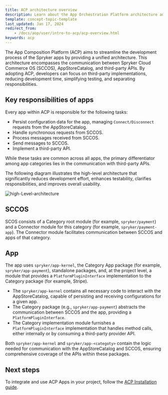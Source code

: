 ```yaml
---
title: ACP architecture overview
description: Learn about the App Orchestration Platform architecture and how to use it.
template: concept-topic-template
last_updated: Jan 17, 2024
redirect_from:
    - /docs/aop/user/intro-to-acp/acp-overview.html
keywords: acp
---
```


The App Composition Platform (ACP) aims to streamline the development process of the Spryker apps by providing a unified architecture. This architecture encompasses the communication between Spryker Cloud Commerce OS (SCCOS), AppStoreCatalog, and third-party APIs. By adopting ACP, developers can focus on third-party implementations, reducing development time, simplifying testing, and separating responsibilities.

## Key responsibilities of apps

Every app within ACP is responsible for the following tasks:

* Persist configuration data for the app, managing `Connect/Disconnect` requests from the AppStoreCatalog.
* Handle synchronous requests from SCCOS.
* Process messages received from SCCOS.
* Send messages to SCCOS.
* Implement a third-party API.

While these tasks are common across all apps, the primary differentiator among app categories lies in the communication with third-party APIs.

The following diagram illustrates the high-level architecture that significantly reduces development effort, enhances testability, clarifies responsibilities, and improves overall usability.

![high-Level-architecture](https://spryker.s3.eu-central-1.amazonaws.com/docs/aop/dev/acp-architecture/high-level-architecture.png)

## SCCOS

SCOS consists of a Category root module (for example, `spryker/payment`) and a Connector module for this category (for example, `spryker/payment-app`). The Connector module facilitates communication between SCCOS and apps of that category.

## App

The app uses `spryker/app-kernel`, the Category App package (for example, `spryker/app-payment`), standalone packages, and, at the project level, a module that provides a `PlatformPluginInterface` implementation to the Category package (for example, Stripe).

- The `spryker/app-kernel` contains all necessary code to interact with the AppStoreCatalog, capable of persisting and receiving configurations for a given app.
- The Category package (e.g., `spryker/app-payment`) abstracts the communication between SCCOS and the app, providing a `PlatformPluginInterface`.
- The Category implementation module furnishes a `PlatformPluginInterface` implementation that handles method calls, either internally or by consuming a third-party provider API.

Both `spryker/app-kernel` and `spryker/app-<categoty>` contain the logic needed for communication with the AppStoreCatalog and SCCOS, ensuring comprehensive coverage of the APIs within these packages.

## Next steps

To integrate and use ACP Apps in your project, follow the [ACP Installation guide](/docs/acp/user/app-composition-platform-installation.html#getting-sccos-acp-ready).
